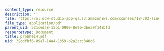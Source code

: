 ```yaml
---
content_type: resource
description: ''
file: https://ol-ocw-studio-app-qa.s3.amazonaws.com/courses/18-303-linear-partial-differential-equations-fall-2006/39cdfbf689a714a41959b2a2ccc340d6_probhei4.pdf
file_type: application/pdf
parent_uid: 521c6da8-15b1-0900-0e9b-dbea9f146bfd
resourcetype: Document
title: probhei4.pdf
uid: 39cdfbf6-89a7-14a4-1959-b2a2ccc340d6
---
```

